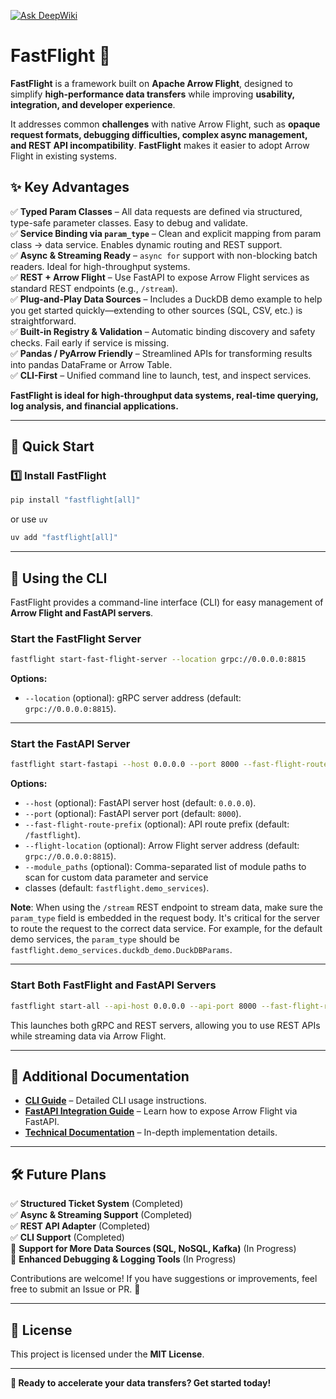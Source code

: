 [![Ask DeepWiki](https://deepwiki.com/badge.svg)](https://deepwiki.com/cning112/fastflight)

# **FastFlight** 🚀

**FastFlight** is a framework built on **Apache Arrow Flight**, designed to simplify **high-performance data transfers**
while improving **usability, integration, and developer experience**.

It addresses common **challenges** with native Arrow Flight, such as **opaque request formats, debugging difficulties,
complex async management, and REST API incompatibility**. **FastFlight** makes it easier to adopt Arrow Flight in
existing systems.

## **✨ Key Advantages**

✅ **Typed Param Classes** – All data requests are defined via structured, type-safe parameter classes. Easy to debug and
validate.  
✅ **Service Binding via `param_type`** – Clean and explicit mapping from param class → data service. Enables dynamic
routing and REST support.  
✅ **Async & Streaming Ready** – `async for` support with non-blocking batch readers. Ideal for high-throughput
systems.  
✅ **REST + Arrow Flight** – Use FastAPI to expose Arrow Flight services as standard REST endpoints (e.g., `/stream`).  
✅ **Plug-and-Play Data Sources** – Includes a DuckDB demo example to help you get started quickly—extending to other
sources (SQL, CSV, etc.) is straightforward.  
✅ **Built-in Registry & Validation** – Automatic binding discovery and safety checks. Fail early if service is
missing.  
✅ **Pandas / PyArrow Friendly** – Streamlined APIs for transforming results into pandas DataFrame or Arrow Table.  
✅ **CLI-First** – Unified command line to launch, test, and inspect services.

**FastFlight is ideal for high-throughput data systems, real-time querying, log analysis, and financial applications.**

---

## **🚀 Quick Start**

### **1️⃣ Install FastFlight**

```bash
pip install "fastflight[all]"
```

or use `uv`

```bash
uv add "fastflight[all]"
```

---

## **🎯 Using the CLI**

FastFlight provides a command-line interface (CLI) for easy management of **Arrow Flight and FastAPI servers**.

### **Start the FastFlight Server**

```bash
fastflight start-fast-flight-server --location grpc://0.0.0.0:8815
```

**Options:**

- `--location` (optional): gRPC server address (default: `grpc://0.0.0.0:8815`).

---

### **Start the FastAPI Server**

```bash
fastflight start-fastapi --host 0.0.0.0 --port 8000 --fast-flight-route-prefix /fastflight --flight-location grpc://0.0.0.0:8815
```

**Options:**

- `--host` (optional): FastAPI server host (default: `0.0.0.0`).
- `--port` (optional): FastAPI server port (default: `8000`).
- `--fast-flight-route-prefix` (optional): API route prefix (default: `/fastflight`).
- `--flight-location` (optional): Arrow Flight server address (default: `grpc://0.0.0.0:8815`).
- `--module_paths` (optional): Comma-separated list of module paths to scan for custom data parameter and service
- classes (default: `fastflight.demo_services`).

**Note**: When using the `/stream` REST endpoint to stream data, make sure the `param_type` field is embedded in the
request body. It's critical for the server to route the request to the correct data service. For example, for the
default demo services, the `param_type` should be `fastflight.demo_services.duckdb_demo.DuckDBParams`.

---

### **Start Both FastFlight and FastAPI Servers**

```bash
fastflight start-all --api-host 0.0.0.0 --api-port 8000 --fast-flight-route-prefix /fastflight --flight-location grpc://0.0.0.0:8815 --module-paths fastflight.demo_services.duckdb_demo
```

This launches both gRPC and REST servers, allowing you to use REST APIs while streaming data via Arrow Flight.

---

## **📖 Additional Documentation**

- **[CLI Guide](./docs/CLI_USAGE.md)** – Detailed CLI usage instructions.
- **[FastAPI Integration Guide](./src/fastflight/fastapi/README.md)** – Learn how to expose Arrow Flight via FastAPI.
- **[Technical Documentation](./docs/TECHNICAL_DETAILS.md)** – In-depth implementation details.

---

## **🛠 Future Plans**

✅ **Structured Ticket System** (Completed)  
✅ **Async & Streaming Support** (Completed)  
✅ **REST API Adapter** (Completed)  
✅ **CLI Support** (Completed)  
🔄 **Support for More Data Sources (SQL, NoSQL, Kafka)** (In Progress)  
🔄 **Enhanced Debugging & Logging Tools** (In Progress)

Contributions are welcome! If you have suggestions or improvements, feel free to submit an Issue or PR. 🚀

---

## **📜 License**

This project is licensed under the **MIT License**.

---

**🚀 Ready to accelerate your data transfers? Get started today!**
